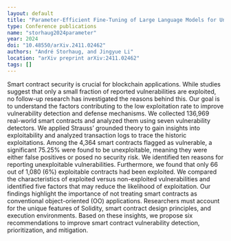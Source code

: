 ```yaml
---
layout: default
title: "Parameter-Efficient Fine-Tuning of Large Language Models for Unit Test Generation: An Empirical Study"
type: Conference publications
name: "storhaug2024parameter"
year: 2024
doi: "10.48550/arXiv.2411.02462"
authors: "André Storhaug, and Jingyue Li"
location: "arXiv preprint arXiv:2411.02462"
tags: []
---
```

Smart contract security is crucial for blockchain applications. While studies suggest that only a small fraction of reported vulnerabilities are exploited, no follow-up research has investigated the reasons behind this. Our goal is to understand the factors contributing to the low exploitation rate to improve vulnerability detection and defense mechanisms. We collected 136,969 real-world smart contracts and analyzed them using seven vulnerability detectors. We applied Strauss’ grounded theory to gain insights into exploitability and analyzed transaction logs to trace the historic exploitations. Among the 4,364 smart contracts flagged as vulnerable, a significant 75.25% were found to be unexploitable, meaning they were either false positives or posed no security risk. We identified ten reasons for reporting unexploitable vulnerabilities. Furthermore, we found that only 66 out of 1,080 (6%) exploitable contracts had been exploited. We compared the characteristics of exploited versus non-exploited vulnerabilities and identified five factors that may reduce the likelihood of exploitation. Our findings highlight the importance of not treating smart contracts as conventional object-oriented (OO) applications. Researchers must account for the unique features of Solidity, smart contract design principles, and execution environments. Based on these insights, we propose six recommendations to improve smart contract vulnerability detection, prioritization, and mitigation.
